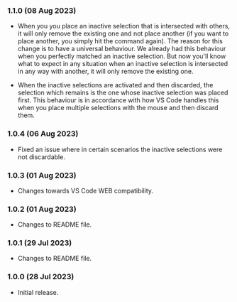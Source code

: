 ### 1.1.0 (08 Aug 2023)

-  When you you place an inactive selection that is intersected with others, it will only remove the existing one and not place another (if you want to place another, you simply hit the command again). The reason for this change is to have a universal behaviour. We already had this behaviour when you perfectly matched an inactive selection. But now you'll know what to expect in any situation when an inactive selection is intersected in any way with another, it will only remove the existing one.

-  When the inactive selections are activated and then discarded, the selection which remains is the one whose inactive selection was placed first. This behaviour is in accordance with how VS Code handles this when you place multiple selections with the mouse and then discard them.

### 1.0.4 (06 Aug 2023)

-  Fixed an issue where in certain scenarios the inactive selections were not discardable.

### 1.0.3 (01 Aug 2023)

-  Changes towards VS Code WEB compatibility.

### 1.0.2 (01 Aug 2023)

-  Changes to README file.

### 1.0.1 (29 Jul 2023)

-  Changes to README file.

### 1.0.0 (28 Jul 2023)

-  Initial release.
